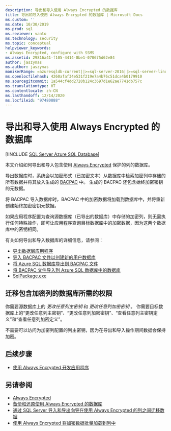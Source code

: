 ```yaml
---
description: 导出和导入使用 Always Encrypted 的数据库
title: 导出和导入使用 Always Encrypted 的数据库 | Microsoft Docs
ms.custom: ''
ms.date: 10/30/2019
ms.prod: sql
ms.reviewer: vanto
ms.technology: security
ms.topic: conceptual
helpviewer_keywords:
- Always Encrypted, configure with SSMS
ms.assetid: 29816a41-f105-4414-8be1-070675d62e84
author: jaszymas
ms.author: jaszymas
monikerRange: =azuresqldb-current||>=sql-server-2016||>=sql-server-linux-2017||=azuresqldb-mi-current
ms.openlocfilehash: 4260afaf34e531f219e7a4b76c51dca4b0179910
ms.sourcegitcommit: 1a544cf4dd2720b124c3697d1e62ae7741db757c
ms.translationtype: HT
ms.contentlocale: zh-CN
ms.lasthandoff: 12/14/2020
ms.locfileid: "97480888"
---
```

# <a name="export-and-import-databases-using-always-encrypted"></a>导出和导入使用 Always Encrypted 的数据库 
[!INCLUDE [SQL Server Azure SQL Database](../../../includes/applies-to-version/sql-asdb.md)]

本文介绍如何导出和导入包含使用 [Always Encrypted](../../../relational-databases/security/encryption/always-encrypted-database-engine.md) 保护的列的数据库。

导出数据库时，系统会以加密形式（已加密文本）从数据库中检索加密列中存储的所有数据并将其放入生成的 [BACPAC](../../data-tier-applications/data-tier-applications.md) 中。 生成的 BACPAC 还包含始终加密密钥的元数据。

将 BACPAC 导入数据库时，BACPAC 中的加密数据将加载到数据库中，并将重新创建始终加密密钥元数据。 

如果应用程序配置为查询源数据库（已导出的数据库）中存储的加密列，则无需执行任何特殊操作，即可让应用程序查询目标数据库中的加密数据，因为这两个数据库中的密钥相同。

有关如何导出和导入数据库的详细信息，请参阅：
- [导出数据层应用程序](../../data-tier-applications/export-a-data-tier-application.md)
- [导入 BACPAC 文件以创建新的用户数据库](../../data-tier-applications/import-a-bacpac-file-to-create-a-new-user-database.md)
- [将 Azure SQL 数据库导出到 BACPAC 文件](/azure/sql-database/sql-database-export)
- [将 BACPAC 文件导入到 Azure SQL 数据库中的数据库](/azure/sql-database/sql-database-import)
- [SqlPackage.exe](../../../tools/sqlpackage.md)

## <a name="permissions-for-migrating-databases-with-encrypted-columns"></a>迁移包含加密列的数据库所需的权限

你需要源数据库上的 *更改任意列主密钥* 和 *更改任意列加密密钥* 。 你需要目标数据库上的“更改任意列主密钥”、“更改任意列加密密钥”、“查看任意列主密钥定义”和“查看任意列加密定义”。

不需要可以访问为加密列配置的列主密钥，因为在导出和导入操作期间数据会保持加密。

## <a name="next-steps"></a>后续步骤
- [使用 Always Encrypted 开发应用程序](always-encrypted-client-development.md)

## <a name="see-also"></a>另请参阅
- [Always Encrypted](../../../relational-databases/security/encryption/always-encrypted-database-engine.md)
- [备份和还原使用 Always Encrypted 的数据库](always-encrypted-migrate-using-backup-restore.md)
- [通过 SQL Server 导入和导出向导在使用 Always Encrypted 的列之间迁移数据](always-encrypted-migrate-using-import-export-wizard.md)
- [使用 Always Encrypted 将加密数据批量加载到列中](migrate-sensitive-data-protected-by-always-encrypted.md)